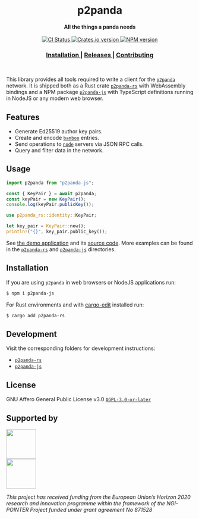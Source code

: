 <h1 align="center">p2panda</h1>

<div align="center">
  <strong>All the things a panda needs</strong>
</div>

<br />

<div align="center">
  <!-- CI status -->
  <a href="https://github.com/p2panda/p2panda/actions">
    <img src="https://img.shields.io/github/workflow/status/p2panda/p2panda/Build%20and%20test?style=flat-square" alt="CI Status" />
  </a>
  <!-- Crates version -->
  <a href="https://crates.io/crates/p2panda-rs">
    <img src="https://img.shields.io/crates/v/p2panda-rs.svg?style=flat-square" alt="Crates.io version" />
  </a>
  <!-- NPM version -->
  <a href="https://www.npmjs.com/package/p2panda-js">
    <img src="https://img.shields.io/npm/v/p2panda-js?style=flat-square" alt="NPM version" />
  </a>
</div>

<div align="center">
  <h3>
    <a href="#installation">
      Installation
    </a>
    <span> | </span>
    <a href="https://github.com/p2panda/p2panda/releases">
      Releases
    </a>
    <span> | </span>
    <a href="https://github.com/p2panda/handbook#how-to-contribute">
      Contributing
    </a>
  </h3>
</div>

<br/>

This library provides all tools required to write a client for the [`p2panda`] network. It is shipped both as a Rust crate [`p2panda-rs`] with WebAssembly bindings and a NPM package [`p2panda-js`] with TypeScript definitions running in NodeJS or any modern web browser.

[`p2panda`]: https://github.com/p2panda/handbook
[`p2panda-rs`]: https://github.com/p2panda/p2panda/tree/main/p2panda-rs
[`p2panda-js`]: https://github.com/p2panda/p2panda/tree/main/p2panda-js

## Features

- Generate Ed25519 author key pairs.
- Create and encode [`bamboo`] entries.
- Send operations to [`node`] servers via JSON RPC calls.
- Query and filter data in the network.

[`bamboo`]: https://github.com/AljoschaMeyer/bamboo
[`node`]: https://github.com/p2panda/node

## Usage

```javascript
import p2panda from "p2panda-js";

const { KeyPair } = await p2panda;
const keyPair = new KeyPair();
console.log(keyPair.publicKey());
```

```rust
use p2panda_rs::identity::KeyPair;

let key_pair = KeyPair::new();
println!("{}", key_pair.public_key());
```

See [the demo application](https://p2panda.org/demo/#) and its [source code](https://github.com/p2panda/beep-boop). More examples can be found in the [`p2panda-rs`] and [`p2panda-js`] directories.

## Installation

If you are using `p2panda` in web browsers or NodeJS applications run:

```bash
$ npm i p2panda-js
```

For Rust environments and with [cargo-edit] installed run:

```bash
$ cargo add p2panda-rs
```

## Development

Visit the corresponding folders for development instructions:
- [`p2panda-rs`](https://github.com/p2panda/p2panda/tree/main/p2panda-rs)
- [`p2panda-js`](https://github.com/p2panda/p2panda/tree/main/p2panda-js)

[cargo-edit]: https://github.com/killercup/cargo-edit

## License

GNU Affero General Public License v3.0 [`AGPL-3.0-or-later`](LICENSE)

## Supported by

<img src="https://p2panda.org/images/ngi-logo.png" width="auto" height="80px"><br /><img src="https://p2panda.org/images/eu-flag-logo.png" width="auto" height="80px">

*This project has received funding from the European Union’s Horizon 2020 research and innovation programme within the framework of the NGI-POINTER Project funded under grant agreement No 871528*
